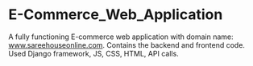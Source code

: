 # E-Commerce_Web_Application
A fully functioning E-commerce web application with domain name: www.sareehouseonline.com. Contains the backend and frontend code. Used Django framework, JS, CSS, HTML, API calls.
